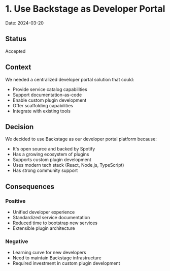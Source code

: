 # 1. Use Backstage as Developer Portal

Date: 2024-03-20

## Status
Accepted

## Context
We needed a centralized developer portal solution that could:
- Provide service catalog capabilities
- Support documentation-as-code
- Enable custom plugin development
- Offer scaffolding capabilities
- Integrate with existing tools

## Decision
We decided to use Backstage as our developer portal platform because:
- It's open source and backed by Spotify
- Has a growing ecosystem of plugins
- Supports custom plugin development
- Uses modern tech stack (React, Node.js, TypeScript)
- Has strong community support

## Consequences
### Positive
- Unified developer experience
- Standardized service documentation
- Reduced time to bootstrap new services
- Extensible plugin architecture

### Negative
- Learning curve for new developers
- Need to maintain Backstage infrastructure
- Required investment in custom plugin development